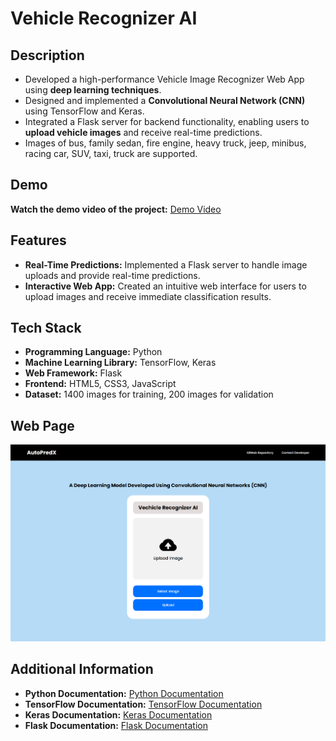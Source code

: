 # Vehicle Recognizer AI

## Description

- Developed a high-performance Vehicle Image Recognizer Web App using **deep learning techniques**.
- Designed and implemented a **Convolutional Neural Network (CNN)** using TensorFlow and Keras.
- Integrated a Flask server for backend functionality, enabling users to **upload vehicle images** and receive real-time predictions.
- Images of bus, family sedan, fire engine, heavy truck, jeep, minibus, racing car, SUV, taxi, truck are supported.
  
## Demo

**Watch the demo video of the project:** [Demo Video](https://drive.google.com/file/d/1jI1xyMUKTUiRbevUvRLO4PouxmyshorV/view?usp=drive_link)

## Features

- **Real-Time Predictions:** Implemented a Flask server to handle image uploads and provide real-time predictions.
- **Interactive Web App:** Created an intuitive web interface for users to upload images and receive immediate classification results.

## Tech Stack

- **Programming Language:** Python
- **Machine Learning Library:** TensorFlow, Keras
- **Web Framework:** Flask
- **Frontend:** HTML5, CSS3, JavaScript
- **Dataset:** 1400 images for training, 200 images for validation

## Web Page
<img src="https://github.com/rakheshkrishna2005/vehicle-recognizer-AI/blob/main/project%20screenshots/Default%20Page.png" alt="Web Page">

## Additional Information

- **Python Documentation:** [Python Documentation](https://docs.python.org/3/)
- **TensorFlow Documentation:** [TensorFlow Documentation](https://www.tensorflow.org/learn)
- **Keras Documentation:** [Keras Documentation](https://keras.io/)
- **Flask Documentation:** [Flask Documentation](https://flask.palletsprojects.com/en/latest/)
